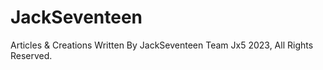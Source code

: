 # JackSeventeen
Articles &amp; Creations Written By JackSeventeen
Team Jx5 2023, All Rights Reserved.
